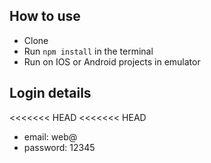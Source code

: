 

## How to use
- Clone
- Run `npm install` in the terminal
- Run on IOS or Android projects in emulator

## Login details
<<<<<<< HEAD
<<<<<<< HEAD
- email: web@
- password: 12345
